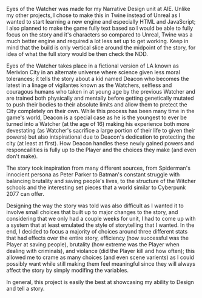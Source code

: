 Eyes of the Watcher was made for my Narrative Design unit at AIE. Unlike my other projects, I chose to make this in Twine instead of Unreal as I wanted to start learning a new engine and especially HTML and JavaScript;
I also planned to make the game fully text based so I would be able to fully focus on the story and it's characters so compared to Unreal, Twine was a much better engine and required a lot less set up to get working. 
Keep in mind that the build is only vertical slice around the midpoint of the story, for idea of what the full story would be then check the NDD.

Eyes of the Watcher takes place in a fictional version of LA known as Merivion City in an alternate universe where science given less moral tolerances; it tells the story about a kid named Deacon who becomes the latest 
in a linage of vigilantes known as the Watchers, selfless and couragous humans who taken in at young age by the previous Watcher and are trained both physically and mentally before getting genetically mutated to push their bodies to their absolute limits 
and allow them to pretect the City completely on their own. While this process has been many time in the game's world, Deacon is a special case as he is the youngest to ever be turned into a Watcher (at the age of 16) making his experience both more devestating
(as Watcher's sacrifice a large portion of their life to given their powers) but also intspirational due to Deacon's dedication to protecting the city (at least at first). How Deacon handles these newly gained powers and responcailities is fully up to the Player
and the choices they make (and even don't make).

The story took inspiration from many different sources, from Spiderman's innocient persona as Peter Parker to Batman's constant struggle with balancing brutality and saving people's lives, to the structure of the Witcher schools and the interesting set pieces 
that a world similar to Cyberpunk 2077 can offer. 

Designing the way the story was told was also difficult as I wanted it to involve small choices that built up to major changes to the story, and considering that we only had a couple weeks for unit, I had to come up with a system that at least emulated 
the style of storytelling that I wanted. In the end, I decided to focus a majority of choices around three different stats that had effects over the entire story, efficiency (how successful was the Player at saving people), brutality (how extreme was the Player when dealing with criminals), 
and violance (did the Player kill and how often); this allowed me to crame as many choices (and even scene varients) as I could possibly want while still making them feel meaningful since they will always affect the story by simply modifing the variables.

In general, this project is easily the best at showcasing my ability to Design and tell a story. 